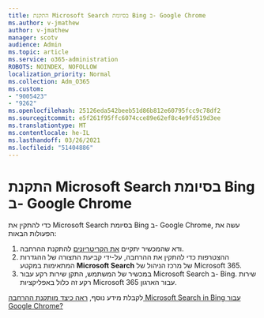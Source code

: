 ```yaml
---
title: התקנת Microsoft Search בסיומת Bing ב- Google Chrome
ms.author: v-jmathew
author: v-jmathew
manager: scotv
audience: Admin
ms.topic: article
ms.service: o365-administration
ROBOTS: NOINDEX, NOFOLLOW
localization_priority: Normal
ms.collection: Adm_O365
ms.custom:
- "9005423"
- "9262"
ms.openlocfilehash: 25126eda542beeb51d86b812e60795fcc9c78df2
ms.sourcegitcommit: e5f261f95ffc6074cce89e62ef8c4e9fd519d3ee
ms.translationtype: MT
ms.contentlocale: he-IL
ms.lasthandoff: 03/26/2021
ms.locfileid: "51404886"
---
```

# <a name="install-the-microsoft-search-in-bing-extension-in-google-chrome"></a>התקנת Microsoft Search בסיומת Bing ב- Google Chrome

כדי להתקין את Microsoft Search בסיומת Bing ב- Google Chrome, עשה את הפעולות הבאות:

1. ודא שהמכשיר יתקיים [את הקריטריונים](https://go.microsoft.com/fwlink/?linkid=2152236) להתקנת ההרחבה.
2. ההצטרפות כדי להתקין את ההרחבה, על-ידי קביעת התצורה של ההגדרות המתאימות במקטע **Microsoft Search** של מרכז הניהול של Microsoft 365.
3. במכשיר של המשתמש, התקן שירות רקע עבור Microsoft Search ב- Bing. שירות רקע זה כלול באפליקציות Microsoft 365 עבור הארגון.

לקבלת מידע נוסף, [ראה כיצד מותקנת ההרחבה Microsoft Search in Bing עבור Google Chrome?](https://go.microsoft.com/fwlink/?linkid=2150992)
